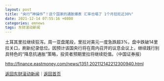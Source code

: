 ```yaml
---
layout: post
title: "央行“神操作”！这个国家的通胀爆表 汇率也塌了 1个月狂贬近30%"
date: 2021-12-14 07:55:16 +0800
categories: emnews
tags: 东财滚动新闻
---
```


土耳其里拉继续狂泻。周一亚盘尾段，里拉对美元一度急跌超3%，盘中跌破14里拉关口，刷新纪录低位。因预计该国央行将在周内召开的议息会议上，继续践行别具特色的“降息抗通胀”策略，投资者预期里拉将继续贬值。（中国证券报）

<http://finance.eastmoney.com/news/1351,202112142212300940.html>

[返回东财滚动新闻](//finews.withounder.com/emnews/)｜[返回首页](//finews.withounder.com/)